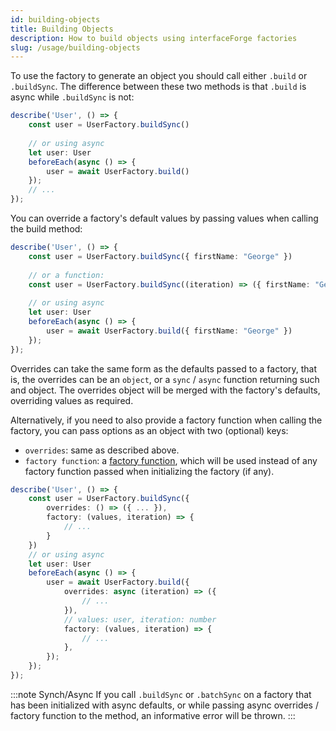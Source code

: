 ```yaml
---
id: building-objects 
title: Building Objects 
description: How to build objects using interfaceForge factories 
slug: /usage/building-objects
---
```


To use the factory to generate an object you should call either `.build` or `.buildSync`. The difference between these
two methods is that `.build` is async while `.buildSync` is not:

```typescript title="User.spec.ts"
describe('User', () => {
    const user = UserFactory.buildSync()
    
    // or using async
    let user: User
    beforeEach(async () => {
        user = await UserFactory.build()
    });
    // ...
});
```

You can override a factory's default values by passing values when calling the build method:

```typescript title="User.spec.ts"
describe('User', () => {
    const user = UserFactory.buildSync({ firstName: "George" })
    
    // or a function:
    const user = UserFactory.buildSync((iteration) => ({ firstName: "George" + " " + iteration.toString() }))
    
    // or using async
    let user: User
    beforeEach(async () => {
        user = await UserFactory.build({ firstName: "George" })
    });
});
```

Overrides can take the same form as the defaults passed to a factory, that is, the overrides can be an `object`, or
a `sync` / `async` function returning such and object. The overrides object will be merged with the factory's defaults,
overriding values as required.

Alternatively, if you need to also provide a factory function when calling the factory, you can pass options as an
object with two (optional) keys:

- `overrides`: same as described above.
- `factory function`: a [factory function](#passing-a-factory-function), which will be used instead of any factory
  function passed when initializing the factory (if any).

```typescript title="User.spec.ts"
describe('User', () => {
    const user = UserFactory.buildSync({
        overrides: () => ({ ... }),
        factory: (values, iteration) => {
            // ...
        }
    })
    // or using async
    let user: User
    beforeEach(async () => {
        user = await UserFactory.build({
            overrides: async (iteration) => ({
                // ...
            }),
            // values: user, iteration: number
            factory: (values, iteration) => {
                // ...
            },
        });
    });
});
```

:::note Synch/Async
If you call `.buildSync` or `.batchSync` on a factory that has been initialized with async defaults, or while passing
async overrides / factory function to the method, an informative error will be thrown.
:::
